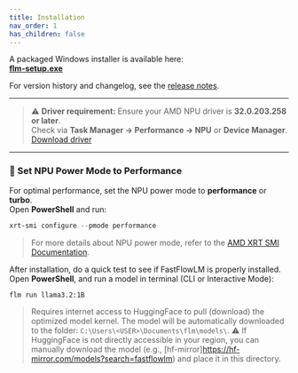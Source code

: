 ```yaml
---
title: Installation
nav_order: 1
has_children: false
---
```


A packaged Windows installer is available here:  
[**flm-setup.exe**](https://github.com/FastFlowLM/FastFlowLM/releases/download/v0.1.3/flm-setup-v0.1.3.exe)

For version history and changelog, see the [release notes](https://github.com/FastFlowLM/FastFlowLM/releases/).

---

> ⚠️ **Driver requirement:** Ensure your AMD NPU driver is **32.0.203.258 or later**.  
> Check via **Task Manager → Performance → NPU** or **Device Manager**.  
> [Download driver](https://www.amd.com/en/support)

---

### 🔧 Set NPU Power Mode to Performance

For optimal performance, set the NPU power mode to **performance** or **turbo**.  
Open **PowerShell** and run:

```powershell
xrt-smi configure --pmode performance
```
> For more details about NPU power mode, refer to the [AMD XRT SMI Documentation](https://ryzenai.docs.amd.com/en/latest/xrt_smi.html).

After installation, do a quick test to see if FastFlowLM is properly installed. Open **PowerShell**, and run a model in terminal (CLI or Interactive Mode):

```
flm run llama3.2:1B
```
> Requires internet access to HuggingFace to pull (download) the optimized model kernel. The model will be automatically downloaded to the folder: ``C:\Users\<USER>\Documents\flm\models\``. 
>⚠️ If HuggingFace is not directly accessible in your region, you can manually download the model (e.g., [hf-mirror]https://hf-mirror.com/models?search=fastflowlm) and place it in this directory.